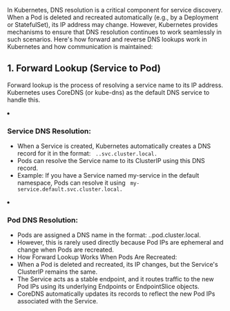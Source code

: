 <p> In Kubernetes, DNS resolution is a critical component for service discovery. When a Pod is deleted and recreated automatically (e.g., by a Deployment or StatefulSet), its IP address may change. However, Kubernetes provides mechanisms to ensure that DNS resolution continues to work seamlessly in such scenarios. Here's how forward and reverse DNS lookups work in Kubernetes and how communication is maintained: </p>
<h2> 1. Forward Lookup (Service to Pod)</h2>
<p> Forward lookup is the process of resolving a service name to its IP address. Kubernetes uses CoreDNS (or kube-dns) as the default DNS service to handle this.</p> 
<ui><li> <h3>  Service DNS Resolution: </h3></li>
  <ul>
<li>When a Service is created, Kubernetes automatically creates a DNS record for it in the format: <code style="color : name_color"> <service-name>.<namespace>.svc.cluster.local.</code></li>
<li>Pods can resolve the Service name to its ClusterIP using this DNS record.</li>
<li>Example: If you have a Service named my-service in the default namespace, Pods can resolve it using <code style="color : name_color"> my-service.default.svc.cluster.local. </code></li></ul></ui>

  <ui><li> <h3> Pod DNS Resolution: </h3></li>
  <ul>
<li>Pods are assigned a DNS name in the format: <pod-ip>.<namespace>.pod.cluster.local.</li>
<li>However, this is rarely used directly because Pod IPs are ephemeral and change when Pods are recreated.</li>
<li>How Forward Lookup Works When Pods Are Recreated:</li>
<li>When a Pod is deleted and recreated, its IP changes, but the Service's ClusterIP remains the same.</li>
<li>The Service acts as a stable endpoint, and it routes traffic to the new Pod IPs using its underlying Endpoints or EndpointSlice objects.</li>
<li>CoreDNS automatically updates its records to reflect the new Pod IPs associated with the Service. </li></ul></ui>
